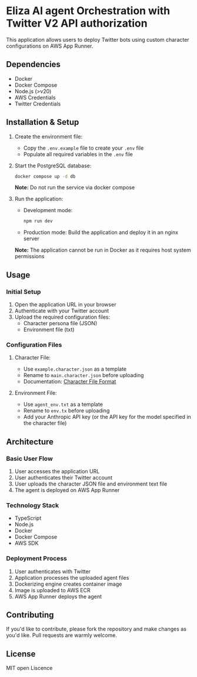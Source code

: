 # Eliza AI agent Orchestration with Twitter V2 API authorization

This application allows users to deploy Twitter bots using custom character configurations on AWS App Runner.

## Dependencies

- Docker
- Docker Compose
- Node.js (>v20)
- AWS Credentials
- Twitter Credentials

## Installation & Setup

1. Create the environment file:
   - Copy the `.env.example` file to create your `.env` file
   - Populate all required variables in the `.env` file

2. Start the PostgreSQL database:
   ```bash
   docker compose up -d db
   ```
   **Note:** Do not run the service via docker compose

3. Run the application:
   - Development mode:
     ```bash
     npm run dev
     ```
   - Production mode:
     Build the application and deploy it in an nginx server
     
   **Note:** The application cannot be run in Docker as it requires host system permissions

## Usage

### Initial Setup

1. Open the application URL in your browser
2. Authenticate with your Twitter account
3. Upload the required configuration files:
   - Character persona file (JSON)
   - Environment file (txt)

### Configuration Files

1. Character File:
   - Use `example.character.json` as a template
   - Rename to `main.character.json` before uploading
   - Documentation: [Character File Format](https://ai16z.github.io/eliza/docs/core/characterfile/)

2. Environment File:
   - Use `agent_env.txt` as a template
   - Rename to `env.tx` before uploading
   - Add your Anthropic API key (or the API key for the model specified in the character file)

## Architecture

### Basic User Flow

1. User accesses the application URL
2. User authenticates their Twitter account
3. User uploads the character JSON file and environment text file
4. The agent is deployed on AWS App Runner

### Technology Stack

- TypeScript
- Node.js
- Docker
- Docker Compose
- AWS SDK

### Deployment Process

1. User authenticates with Twitter
2. Application processes the uploaded agent files
3. Dockerizing engine creates container image
4. Image is uploaded to AWS ECR
5. AWS App Runner deploys the agent

## Contributing

If you'd like to contribute, please fork the repository and make changes as you'd like. Pull requests are warmly welcome.

## License

MIT open Liscence
